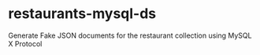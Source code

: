 # restaurants-mysql-ds
Generate Fake JSON documents for the restaurant collection using MySQL X Protocol
